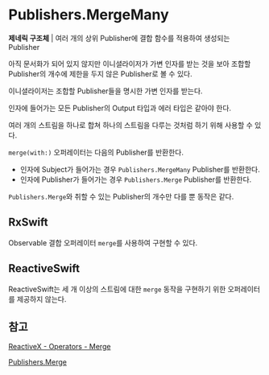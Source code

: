 # Publishers.MergeMany

**제네릭 구조체** | 여러 개의 상위 Publisher에 결합 함수를 적용하여 생성되는 Publisher

아직 문서화가 되어 있지 않지만 이니셜라이저가 가변 인자를 받는 것을 보아 조합할 Publisher의 개수에 제한을 두지 않은 Publisher로 볼 수 있다.

이니셜라이저는 조합할 Publisher들을 명시한 가변 인자를 받는다.

인자에 들어가는 모든 Publisher의 Output 타입과 에러 타입은 같아야 한다.

여러 개의 스트림을 하나로 합쳐 하나의 스트림을 다루는 것처럼 하기 위해 사용할 수 있다.

`merge(with:)` 오퍼레이터는 다음의 Publisher를 반환한다.

- 인자에 Subject가 들어가는 경우 `Publishers.MergeMany` Publisher를 반환한다.
- 인자에 Publisher가 들어가는 경우 `Publishers.Merge` Publisher를 반환한다.

`Publishers.Merge`와 취할 수 있는 Publisher의 개수만 다를 뿐 동작은 같다.

## RxSwift

Observable 결합 오퍼레이터 `merge`를 사용하여 구현할 수 있다.

## ReactiveSwift

ReactiveSwift는 세 개 이상의 스트림에 대한 `merge` 동작을 구현하기 위한 오퍼레이터를 제공하지 않는다.

## 참고

[ReactiveX - Operators - Merge](http://reactivex.io/documentation/operators/merge.html)

[Publishers.Merge](./Merge.md)